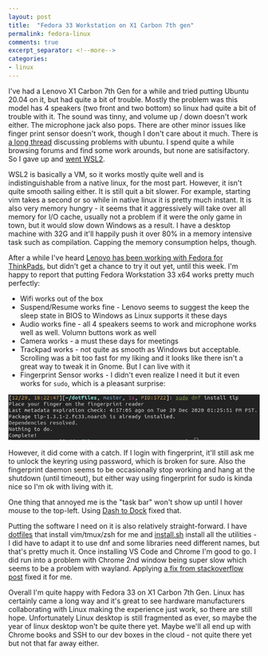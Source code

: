 ```yaml
---
layout: post
title:  "Fedora 33 Workstation on X1 Carbon 7th gen"
permalink: fedora-linux
comments: true
excerpt_separator: <!--more-->
categories:
- linux
---
```


I've had a Lenovo X1 Carbon 7th Gen for a while and tried putting Ubuntu 20.04 on it, but had quite a bit of trouble. Mostly the problem was this model has 4 speakers (two front and two bottom) so linux had quite a bit of trouble with it. The sound was tinny, and volume up / down doesn't work either. The microphone jack also pops. There are other minor issues like finger print sensor doesn't work, though I don't care about it much. There is [a long thread](https://forums.lenovo.com/t5/Ubuntu/Guide-X1-Carbon-7th-Generation-Ubuntu-compatability/td-p/4489823?page=1) discussing problems with ubuntu. I spend quite a while browsing forums and find some work arounds, but none are satisifactory. So I gave up and [went WSL2](/set-up-wsl2).

WSL2 is basically a VM, so it works mostly quite well and is indistinguishable from a native linux, for the most part. However, it isn't quite smooth sailing either. It is still quit a bit slower. For example, starting vim takes a second or so while in native linux it is pretty much instant. It is also very memory hungry - it seems that it aggressively will take over all memory for I/O cache, usually not a problem if it were the only game in town, but it would slow down Windows as a result. I have a desktop machine with 32G and it'll happily push it over 80% in a memory intensive task such as compilation. Capping the memory consumption helps, though.

After a while I've heard [Lenovo has been working with Fedora for ThinkPads](https://www.forbes.com/sites/jasonevangelho/2020/05/08/lenovo-has-2-awesome-surprises-for-linux-thinkpad-customers-in-2020/?sh=404aaf72399d), but didn't get a chance to try it out yet, until this week. I'm happy to report that putting Fedora Workstation 33 x64 works pretty much perfectly:
* Wifi works out of the box
* Suspend/Resume works fine - Lenovo seems to suggest the keep the sleep state in BIOS to Windows as Linux supports it these days
* Audio works fine - all 4 speakers seems to work and microphone works well as well. Volumn buttons work as well
* Camera works - a must these days for meetings
* Trackpad works - not quite as smooth as Windows but acceptable. Scrolling was a bit too fast for my liking and it looks like there isn't a great way to tweak it in Gnome. But I can live with it
* Fingerprint Sensor works - I didn't even realize I need it but it even works for `sudo`, which is a pleasant surprise:

![Fingerprint Sensor for sudo](/imgs/lenovo-fedora-1.png)

However, it did come with a catch. If I login with fingerprint, it'll still ask me to unlock the keyring using password, which is broken for sure. Also the fingerprint daemon seems to be occasionally stop working and hang at the shutdown (until timeout), but either way using fingerprint for sudo is kinda nice so I'm ok with living with it. 

One thing that annoyed me is the "task bar" won't show up until I hover mouse to the top-left. Using [Dash to Dock](https://extensions.gnome.org/extension/307/dash-to-dock/) fixed that.

Putting the software I need on it is also relatively straight-forward. I have [dotfiles](https://github.com/yizhang82/dotfiles) that install vim/tmux/zsh for me and [install.sh](https://github.com/yizhang82/utils/blob/master/sys/linux/install.sh) install all the utilities - I did have to adapt it to use dnf and some libraries need different names, but that's pretty much it. Once installing VS Code and Chrome I'm good to go. I did run into a problem with Chrome 2nd window being super slow which seems to be a problem with wayland. Applying [a fix from stackoverflow post](https://unix.stackexchange.com/questions/612325/opening-two-chrome-windows-on-fedora-32-is-very-slow) fixed it for me.

Overall I'm quite happy with Fedora 33 on X1 Carbon 7th Gen. Linux has certainly came a long way and it's great to see hardware manufacturers collaborating with Linux making the experience just work, so there are still hope. Unfortunately Linux desktop is still fragmented as ever, so maybe the year of linux desktop won't be quite there yet. Maybe we'll all end up with Chrome books and SSH to our dev boxes in the cloud - not quite there yet but not that far away either.




